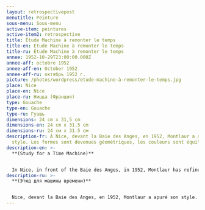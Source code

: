 ```yaml
---
layout: retrospectivepost
menutitle: Peinture
sous-menu: Sous-menu
active-item: peintures
active-item2: retrospective
title: Étude Machine à remonter le temps
title-en: Étude Machine à remonter le temps
title-ru: Étude Machine à remonter le temps
annee: 1952-10-29T23:00:00.000Z
annee-aff: octobre 1952
annee-aff-en: October 1952
annee-aff-ru: октябрь 1952 г.
picture: /photos/wordpress/etude-machine-à-remonter-le-temps.jpg
place: Nice
place-en: Nice
place-ru: Ницца (Франция)
type: Gouache
type-en: Gouache
type-ru: Гуашь
dimensions: 24 cm x 31,5 cm
dimensions-en: 24 cm x 31.5 cm
dimensions-ru: 24 см x 31.5 см
description-fr: À Nice, devant la Baie des Anges, en 1952, Montlaur a apuré son
  style. Les formes sont devenues géométriques, les couleurs sont équilibrées.
description-en: >-
  **(Study for a Time Machine)**


  In Nice, in front of the Baie des Anges, in 1952, Montlaur has refined his style. The shapes have become geometric, the colors are balanced.
description-ru: >-
  **(Этюд для машины времени)**


  Nice, devant la Baie des Anges, en 1952, Montlaur a apuré son style. Les formes sont devenues géométriques, les couleurs sont équilibrées.
---
```


